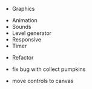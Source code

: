 - Graphics
+ Animation
+ Sounds
+ Level generator
+ Responsive
+ Timer
- Refactor
+ fix bug with collect pumpkins
- move controls to canvas
